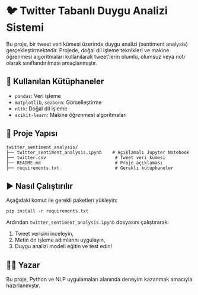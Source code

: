 # 🐦 Twitter Tabanlı Duygu Analizi Sistemi

Bu proje, bir tweet veri kümesi üzerinde duygu analizi (sentiment analysis) gerçekleştirmektedir. Projede, doğal dil işleme teknikleri ve makine öğrenmesi algoritmaları kullanılarak tweet’lerin olumlu, olumsuz veya nötr olarak sınıflandırılması amaçlanmıştır.

## 🔧 Kullanılan Kütüphaneler

- `pandas`: Veri işleme
- `matplotlib`, `seaborn`: Görselleştirme
- `nltk`: Doğal dil işleme
- `scikit-learn`: Makine öğrenmesi algoritmaları

## 📁 Proje Yapısı

```
twitter_sentiment_analysis/
├── twitter_sentiment_analysis.ipynb    # Açıklamalı Jupyter Notebook
├── twitter.csv                          # Tweet veri kümesi
├── README.md                            # Proje açıklaması
├── requirements.txt                     # Gerekli kütüphaneler
```

## ▶️ Nasıl Çalıştırılır

Aşağıdaki komut ile gerekli paketleri yükleyin:

```
pip install -r requirements.txt
```

Ardından `twitter_sentiment_analysis.ipynb` dosyasını çalıştırarak:
1. Tweet verisini inceleyin,
2. Metin ön işleme adımlarını uygulayın,
3. Duygu analizi modeli eğitin ve test edin!

## 👨‍💻 Yazar

Bu proje, Python ve NLP uygulamaları alanında deneyim kazanmak amacıyla hazırlanmıştır.
